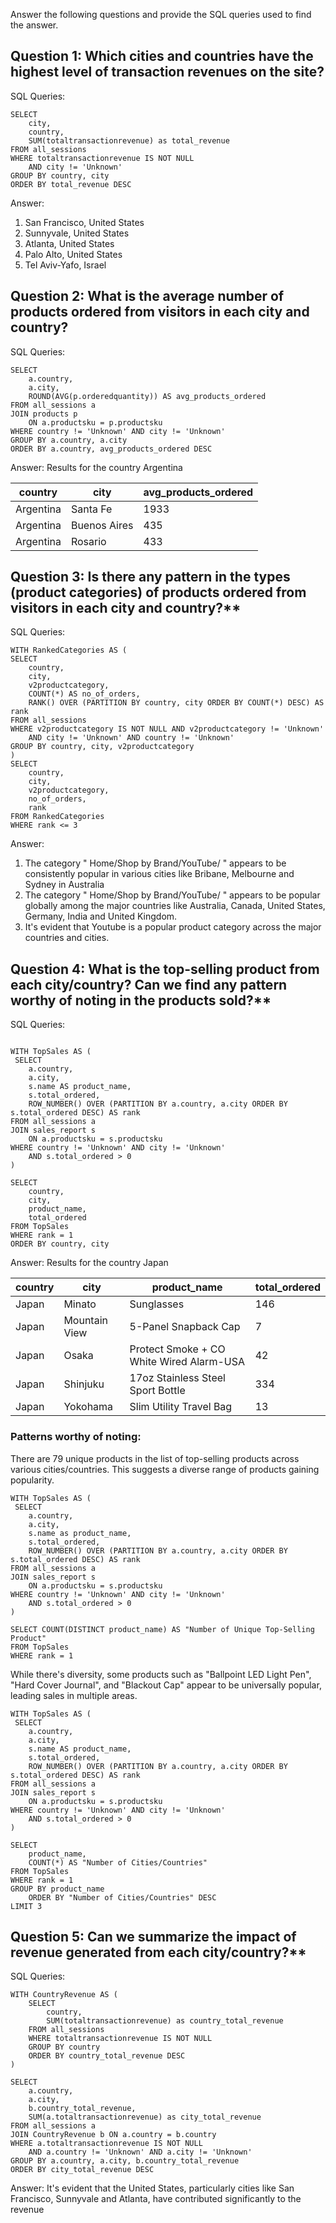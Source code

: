 Answer the following questions and provide the SQL queries used to find the answer.

    
## Question 1: Which cities and countries have the highest level of transaction revenues on the site?


SQL Queries:
```
SELECT 
	city,
	country,
	SUM(totaltransactionrevenue) as total_revenue
FROM all_sessions 
WHERE totaltransactionrevenue IS NOT NULL 
	AND city != 'Unknown'
GROUP BY country, city
ORDER BY total_revenue DESC
```

Answer: 
1) San Francisco, United States
2) Sunnyvale, United States
3) Atlanta, United States
4) Palo Alto, United States
5) Tel Aviv-Yafo, Israel
        


## Question 2: What is the average number of products ordered from visitors in each city and country?


SQL Queries:
```
SELECT 
	a.country,
	a.city,
	ROUND(AVG(p.orderedquantity)) AS avg_products_ordered
FROM all_sessions a
JOIN products p 
	ON a.productsku = p.productsku
WHERE country != 'Unknown' AND city != 'Unknown' 
GROUP BY a.country, a.city
ORDER BY a.country, avg_products_ordered DESC
```
Answer: Results for the country Argentina

| country | city | avg_products_ordered |
| ----------- | ----------- |------------|
| Argentina | Santa Fe | 1933 |
| Argentina | Buenos Aires | 435 |
| Argentina | Rosario | 433 |




## Question 3: Is there any pattern in the types (product categories) of products ordered from visitors in each city and country?**


SQL Queries:
```
WITH RankedCategories AS (
SELECT 
	country,
	city,
	v2productcategory,
	COUNT(*) AS no_of_orders,
	RANK() OVER (PARTITION BY country, city ORDER BY COUNT(*) DESC) AS rank
FROM all_sessions
WHERE v2productcategory IS NOT NULL AND v2productcategory != 'Unknown'
	AND city != 'Unknown' AND country != 'Unknown'
GROUP BY country, city, v2productcategory
)
SELECT 
	country,
	city,
	v2productcategory,
	no_of_orders,
	rank
FROM RankedCategories
WHERE rank <= 3
```


Answer: 
1) The category " Home/Shop by Brand/YouTube/ " appears to be consistently popular in various cities like Bribane, Melbourne and 	        Sydney in Australia
2) The category " Home/Shop by Brand/YouTube/ " appears to be popular globally among the major countries like Australia,
   Canada, United States, Germany, India and United Kingdom.
3) It's evident that Youtube is a popular product category across the major countries and cities.




## Question 4: What is the top-selling product from each city/country? Can we find any pattern worthy of noting in the products sold?**


SQL Queries:
```

WITH TopSales AS (
 SELECT
	a.country,
	a.city,
	s.name AS product_name,
	s.total_ordered,
	ROW_NUMBER() OVER (PARTITION BY a.country, a.city ORDER BY s.total_ordered DESC) AS rank
FROM all_sessions a
JOIN sales_report s
	ON a.productsku = s.productsku
WHERE country != 'Unknown' AND city != 'Unknown' 
	AND s.total_ordered > 0
) 

SELECT
	country,
	city,
	product_name,
	total_ordered
FROM TopSales
WHERE rank = 1
ORDER BY country, city
```


Answer: Results for the country Japan


| country | city | product_name | total_ordered |
| ----------- | ----------- |------------| ------ |
| Japan | Minato | Sunglasses | 146 |
| Japan | Mountain View | 5-Panel Snapback Cap | 7 | 
| Japan | Osaka | Protect Smoke + CO White Wired Alarm-USA | 42 |
| Japan | Shinjuku | 17oz Stainless Steel Sport Bottle | 334 |
| Japan | Yokohama | Slim Utility Travel Bag | 13 |


### Patterns worthy of noting:

There are 79 unique products in the list of top-selling products across various cities/countries. This suggests a diverse range of products gaining popularity.
```
WITH TopSales AS (
 SELECT
	a.country,
	a.city,
	s.name as product_name,
	s.total_ordered,
	ROW_NUMBER() OVER (PARTITION BY a.country, a.city ORDER BY s.total_ordered DESC) AS rank
FROM all_sessions a
JOIN sales_report s
	ON a.productsku = s.productsku
WHERE country != 'Unknown' AND city != 'Unknown' 
	AND s.total_ordered > 0
) 

SELECT COUNT(DISTINCT product_name) AS "Number of Unique Top-Selling Product"
FROM TopSales
WHERE rank = 1
```
While there's diversity, some products such as "Ballpoint LED Light Pen", "Hard Cover Journal", and "Blackout Cap" appear to be universally popular, leading sales in multiple areas.

```
WITH TopSales AS (
 SELECT
	a.country,
	a.city,
	s.name AS product_name,
	s.total_ordered,
	ROW_NUMBER() OVER (PARTITION BY a.country, a.city ORDER BY s.total_ordered DESC) AS rank
FROM all_sessions a
JOIN sales_report s
	ON a.productsku = s.productsku
WHERE country != 'Unknown' AND city != 'Unknown' 
	AND s.total_ordered > 0
) 

SELECT 
	product_name,
	COUNT(*) AS "Number of Cities/Countries"
FROM TopSales
WHERE rank = 1
GROUP BY product_name
	ORDER BY "Number of Cities/Countries" DESC
LIMIT 3
```






## Question 5: Can we summarize the impact of revenue generated from each city/country?**

SQL Queries:
```
WITH CountryRevenue AS (
	SELECT 
		country,
	  	SUM(totaltransactionrevenue) as country_total_revenue
	FROM all_sessions
	WHERE totaltransactionrevenue IS NOT NULL
	GROUP BY country
	ORDER BY country_total_revenue DESC
)

SELECT 
	a.country,
	a.city,
	b.country_total_revenue,
	SUM(a.totaltransactionrevenue) as city_total_revenue
FROM all_sessions a
JOIN CountryRevenue b ON a.country = b.country
WHERE a.totaltransactionrevenue IS NOT NULL 
	AND a.country != 'Unknown' AND a.city != 'Unknown'
GROUP BY a.country, a.city, b.country_total_revenue
ORDER BY city_total_revenue DESC
```

Answer: 
It's evident that the United States, particularly cities like San Francisco, Sunnyvale and Atlanta, have contributed significantly to the revenue






